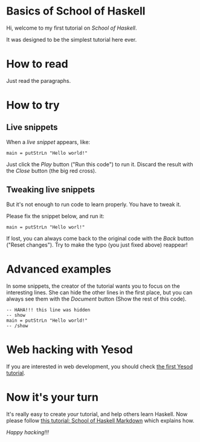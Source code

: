 # Basics of School of Haskell

Hi, welcome to my first tutorial on *School of Haskell*.

It was designed to be the simplest tutorial here ever.

How to read
===========

Just read the paragraphs.

How to try
==========

Live snippets
-------------

When a *live snippet* appears, like:

```active haskell
main = putStrLn "Hello world!"
```

Just click the *Play* button ("Run this code") to run it. Discard the result with the *Close* button (the big red cross).

Tweaking live snippets
----------------------

But it's not enough to run code to learn properly. You have to tweak it.

Please fix the snippet below, and run it:

```active haskell
main = putStrLn "Hello worl!"
```

If lost, you can always come back to the original code with the *Back* button ("Reset changes"). Try to
make the typo (you just fixed above) reappear!

Advanced examples
=================

In some snippets, the creator of the tutorial wants you to focus on the interesting lines. She can hide the other lines in the first place, but you can always see them with the *Document* button (Show the rest of this code).


```active haskell
-- HAHA!!! this line was hidden
-- show
main = putStrLn "Hello world!"
-- /show
```

Web hacking with Yesod
======================

If you are interested in web development, you should check
[the first Yesod tutorial](https://haskell.fpcomplete.com/school/basics-of-yesod/yesod-1).

Now it's your turn
==================

It's really easy to create *your* tutorial, and help others learn Haskell. Now please follow
[this tutorial: School of Haskell Markdown](https://haskell.fpcomplete.com/school/soh-markdown)
which explains how.

*Happy hacking!!!*